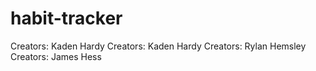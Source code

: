 # habit-tracker
Creators: Kaden Hardy
Creators: Kaden Hardy
Creators: Rylan Hemsley
Creators: James Hess
